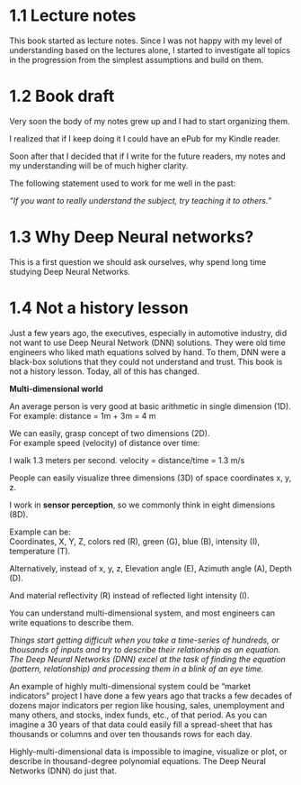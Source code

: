 # 1.1 Lecture notes

This book started as lecture notes. Since I was not happy with my level of understanding based on the lectures alone, I started to investigate all topics in the progression from the simplest assumptions and build on them.


# 1.2 Book draft


Very soon the body of my notes grew up and I had to start organizing them.

I realized that if I keep doing it I could have an ePub for my Kindle reader.

Soon after that I decided that if I write for the future readers, my notes and my understanding will be of much higher clarity.

  

The following statement used to work for me well in the past:

  

_“If you want to really understand the subject, try teaching it to others.”_

# 1.3 Why Deep Neural networks?

This is a first question we should ask ourselves, why spend long time studying Deep Neural Networks. 

# 1.4 **Not a history lesson** 

Just a few years ago, the executives, especially in automotive industry, did not want to use Deep Neural Network (DNN) solutions. They were old time engineers who liked math equations solved by hand. To them, DNN were a black-box solutions that they could not understand and trust. This book is not a history lesson. Today, all of this has changed.

**Multi-dimensional world**

An average person is very good at basic arithmetic in single dimension (1D).  
For example: distance = 1m + 3m = 4 m 

  

We can easily, grasp concept of two dimensions (2D).  
For example speed (velocity) of distance over time:

I walk 1.3 meters per second. velocity = distance/time = 1.3 m/s

  

People can easily visualize three dimensions (3D) of space coordinates x, y, z.

  

I work in **sensor perception**, so we commonly think in eight dimensions (8D).

Example can be:  
Coordinates, X, Y, Z, colors red (R), green (G), blue (B), intensity (I), temperature (T).

Alternatively, instead of x, y, z, Elevation angle (E), Azimuth angle (A), Depth (D). 

And material reflectivity (R) instead of reflected light intensity (I).

  

You can understand multi-dimensional system, and most engineers can write equations to describe them. 

  

_Things start getting difficult when you take a time-series of hundreds, or thousands of inputs and try to describe their relationship as an equation.  
The Deep Neural Networks (DNN) excel at the task of finding the equation (pattern, relationship) and processing them in a blink of an eye time._

  

An example of highly multi-dimensional system could be “market indicators” project I have done a few years ago that tracks a few decades of dozens major indicators per region like housing, sales, unemployment and many others, and stocks, index funds, etc., of that period. As you can imagine a 30 years of that data could easily fill a spread-sheet that has thousands or columns and over ten thousands rows for each day.  
  
Highly-multi-dimensional data is impossible to imagine, visualize or plot, or describe in thousand-degree polynomial equations. The Deep Neural Networks (DNN) do just that.
